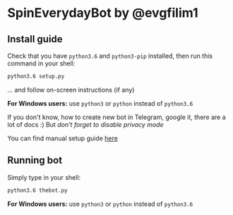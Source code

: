 # SpinEverydayBot by @evgfilim1
## Install guide

Check that you have `python3.6` and `python3-pip` installed, then run this command in your shell:
```bash
python3.6 setup.py
```
... and follow on-screen instructions (if any)

**For Windows users:** use `python3` or `python` instead of `python3.6`

If you don't know, how to create new bot in Telegram, google it, there are a lot of docs :)
But _don't forget to disable privacy mode_

You can find manual setup guide [here](MANUAL_SETUP.md)

## Running bot
Simply type in your shell:
```bash 
python3.6 thebot.py
```

**For Windows users:** use `python3` or `python` instead of `python3.6`

